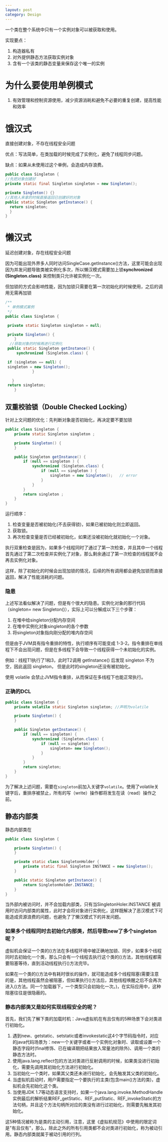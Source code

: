 ```yaml
---
layout: post
category: Design
---
```


一个类在整个系统中只有一个实例对象可以被获取和使用。

实现要点：

1. 构造器私有
2. 对外提供静态方法获取实例对象
3. 含有一个该类的静态变量来保存这个唯一的实例

# 为什么要使用单例模式

1. 有效管理和控制资源使用，减少资源消耗和避免不必要的重复创建，提高性能和效率

# 饿汉式

直接创建对象，不存在线程安全问题

优点：写法简单，在类加载的时候完成了实例化，避免了线程同步问题。

缺点：如果从未使用过这个单例，会造成内存浪费。

```java
public class Singleton {
//先把对象创建好
private static final Singleton singleton = new Singleton();

private Singleton() {}
//其他人来拿的时候直接返回已创建好的对象
public static Singleton getInstance() {
  return singleton;
  }
}
```

# 懒汉式

延迟创建对象，存在线程安全问题

因为可能出现外界多人同时访问SingleCase.getInstance()方法，这里可能会出现因为并发问题导致类被实例化多次，所以懒汉模式需要加上锁**synchronized (Singleton.class)**  来控制类只允许被实例化一次。

但加锁的方式会影响性能，因为加锁只需要在第一次初始化的时候使用，之后的调用无需再加锁

```java
/**
 * 单例模式案例
 */
public class Singleton {

 private static Singleton singleton = null;

 private Singleton() {
    }
  //获取对象的时候再进行实例化
 public static Singleton getInstance() {
     synchronized (Singleton.class) {

 if (singleton == null) {
 singleton = new Singleton();
            }

   }
 return singleton;
    }
```

## 双重校验锁（Double Checked Locking）

针对上文问题的优化：先判断对象是否初始化，再决定要不要加锁

```java
public class Singleton {
    private static Singleton singleton ;

    private Singleton() {
    }

    public Singleton getInstance() {
        if (null == singleton ) {
            synchronized (Singleton.class) {
                if (null == singleton ) {
                    singleton = new Singleton();   // error
                }
            }
        }
        return singleton ;
    }
}

```

运行顺序：

1. 检查变量是否被初始化(不去获得锁)，如果已被初始化则立即返回。
2. 获取锁。
3. 再次检查变量是否已经被初始化，如果还没被初始化就初始化一个对象。

执行双重检查是因为，如果多个线程同时了通过了第一次检查，并且其中一个线程首先通过了第二次检查并实例化了对象，那么剩余通过了第一次检查的线程就不会再去实例化对象。

这样，除了初始化的时候会出现加锁的情况，后续的所有调用都会避免加锁而直接返回，解决了性能消耗的问题。

### 隐患

上述写法看似解决了问题，但是有个很大的隐患。实例化对象的那行代码（singleton= new Singleton()），实际上可以分解成以下三个步骤：

1. 在堆中给singleton分配内存空间
2. 在堆中实例化对象singleton的各个参数
3. 将singleton对象指向刚分配的堆内存空间

但是由于JVM具有指令重排的特性，执行顺序有可能变成 1-3-2。指令重排在单线程下不会出现问题，但是在多线程下会导致一个线程获得一个未初始化的实例。

例如：线程T1执行了1和3，此时T2调用 getInstance() 后发现 singleton 不为空，因此返回 singleton， 但是此时的singleton还没有被初始化。

使用 volatile 会禁止JVM指令重排，从而保证在多线程下也能正常执行。

### 正确的DCL

```java
public class Singleton {
    private volatile static Singleton singleton; //声明为volatile

    private Singleton() {
    }

    public Singleton getInstance() {
        if (null == singleton) {
            synchronized (Singleton.class) {
                if (null == singleton) {
                    singleton= new Singleton();
                }
            }
        }
        return singleton;
    }
}

```

为了解决上述问题，需要在`singleton`前加入关键字`volatile`。使用了volatile关键字后，重排序被禁止，所有的写（write）操作都将发生在读（read）操作之前。

## 静态内部类

静态内部类在

```java
public class Singleton {

    private Singleton() {
    }

    private static class SingletonHolder {
        private static final Singleton INSTANCE = new Singleton();
    }

    public static Singleton getInstance() {
        return SingletonHolder.INSTANCE;
    }
}
```

当外部内被访问时，并不会加载内部类，只有当SingletonHoler.INSTANCE 被调用时访问内部类的属性，此时才会将对象进行实例化，这样既解决了恶汉模式下可能造成资源浪费的问题，也避免了了懒汉模式下的并发问题。

### 如果多个线程同时去初始化内部类，然后导致new了多个singleton呢？

虚拟机会保证一个类的<clinit>()方法在多线程环境中被正确地加锁、同步，如果多个线程同时去初始化一个类，那么只会有一个线程去执行这个类的<clinit>()方法，其他线程都需要阻塞等待，直到活动线程执行<clinit>()方法完毕。

如果在一个类的<clinit>()方法中有耗时很长的操作，就可能造成多个线程阻塞(需要注意的是，其他线程虽然会被阻塞，但如果执行<clinit>()方法后，其他线程唤醒之后不会再次进入<clinit>()方法。同一个加载器下，一个类型只会初始化一次。)，在实际应用中，这种阻塞往往是很隐蔽的。

### 静态内部类又是如何实现线程安全的呢？

首先，我们先了解下类的加载时机：Java虚拟机在有且仅有的5种场景下会对类进行初始化。

1. 遇到new、getstatic、setstatic或者invokestatic这4个字节码指令时，对应的java代码场景为：new一个关键字或者一个实例化对象时、读取或设置一个静态字段时(final修饰、已在编译期把结果放入常量池的除外)、调用一个类的静态方法时。
2. 使用java.lang.reflect包的方法对类进行反射调用的时候，如果类没进行初始化，需要先调用其初始化方法进行初始化。
3. 当初始化一个类时，如果其父类还未进行初始化，会先触发其父类的初始化。
4. 当虚拟机启动时，用户需要指定一个要执行的主类(包含main()方法的类)，虚拟机会先初始化这个类。
5. 当使用JDK 1.7等动态语言支持时，如果一个java.lang.invoke.MethodHandle实例最后的解析结果REF_getStatic、REF_putStatic、REF_invokeStatic的方法句柄，并且这个方法句柄所对应的类没有进行过初始化，则需要先触发其初始化。

这5种情况被称为是类的主动引用，注意，这里《虚拟机规范》中使用的限定词是"有且仅有"，那么，除此之外的所有引用类都不会对类进行初始化，称为被动引用。静态内部类就属于被动引用的行列。